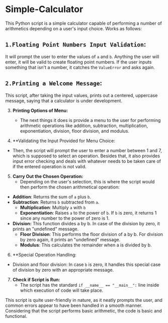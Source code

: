# Simple-Calculator
 This Python script is a simple calculator capable of performing a number of arithmetics depending on a user's input choice. Works as follows:

## `1.Floating Point Numbers Input Validation`:
It will prompt the user to enter the values of `a` and `b`. Anything the user will enter, it will be valid to create floating point numbers. If the user inputs something that isn't a number, it catches the `ValueError` and asks again.

## `2.Printing a Welcome Message`:
This script, after taking the input values, prints out a centered, uppercase message, saying that a calculator is under development.

3. **Printing Options of Menu:**
   - The next things it does is provide a menu to the user for performing arithmetic operations like addition, subtraction, multiplication, exponentiation, division, floor division, and modulus.

4. **Validating the Input Provided for Menu Choice:
- Then, the script will prompt the user to enter a number between 1 and 7, which is supposed to select an operation. Besides that, it also provides input error checking and deals with whatever needs to be taken care of if the entered operation is not valid.

5. **Carry Out the Chosen Operation:**
   - Depending on the user's selection, this is where the script would then perform the chosen arithmetical operation:
- **Addition**: Returns the sum of `a` plus `b`.
- **Subtraction**: Returns `b` subtracted from `a`.
     - **Multiplication**: Multiply `a` with `b`
     - **Exponentiation**: Raises `a` to the power of `b`. If `b` is zero, it returns 1 since any number to the power of zero is 1.
- **Division:** This function divides a by b. In case of the division by zero, it prints an "undefined" message.
   - **Floor Division**: This performs the floor division of a by b. For division by zero again, it prints an "undefined" message.
   - **Modulus**: This calculates the remainder when a is divided by b.

6. **Special Operation Handling:
- Division and floor division: In case `b` is zero, it handles this special case of division by zero with an appropriate message.

7. **Check if Script is Run:**
   - The script has the standard `if __name__ == "__main__":` line inside which execution of code will take place.

This script is quite user-friendly in nature, as it neatly prompts the user, and common errors appear to have been handled in a smooth manner. Considering that the script performs basic arithmetic, the code is basic and functional.